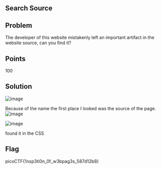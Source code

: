 ## Search Source

## Problem
The developer of this website mistakenly left an important artifact in the website source, can you find it?

## Points
100

## Solution
![image](https://github.com/Anushri-Sakhardande/Cryptonite_STP/assets/118385974/7c6e4092-4229-43ce-b5c2-ec74cc5970a8)

Because of the name the first place I looked was the source of the page.
![image](https://github.com/Anushri-Sakhardande/Cryptonite_STP/assets/118385974/55791447-3a90-4342-a2cb-5da285ae8d66)

![image](https://github.com/Anushri-Sakhardande/Cryptonite_STP/assets/118385974/2b60ac3d-e254-4895-8fc0-efbf7f80a9ec)

found it in the CSS

## Flag
picoCTF{1nsp3ti0n_0f_w3bpag3s_587d12b8}
